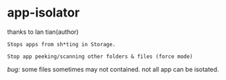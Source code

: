 # app-isolator

thanks to lan tian(author)

    Stops apps from sh*ting in Storage.

    Stop app peeking/scanning other folders & files (force mode)

*bug:*
some files sometimes may not contained.
not all app can be isotated.
